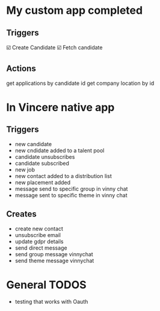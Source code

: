 # My custom app completed

## Triggers

☑️  Create Candidate
☑️  Fetch candidate

## Actions

get applications by candidate id
get company location by id


# In Vincere native app

## Triggers
* new candidate
* new cndidate added to a talent pool
* candidate unsubscribes
* candidate subscribed
* new job
* new contact added to a distribution list
* new placement added
* message send to specific group in vinny chat
* message sent to specific theme in vinny chat

## Creates
* create new contact
* unsubscribe email
* update gdpr details
* send direct message
* send group message vinnychat
* send theme message vinnychat

# General TODOS
* testing that works with Oauth
 